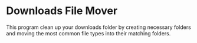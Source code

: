 # Downloads File Mover
This program clean up your downloads folder by creating necessary folders and moving the most common file types into their matching folders.
